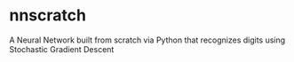 # nnscratch
A Neural Network built from scratch via Python that recognizes digits using Stochastic Gradient Descent
